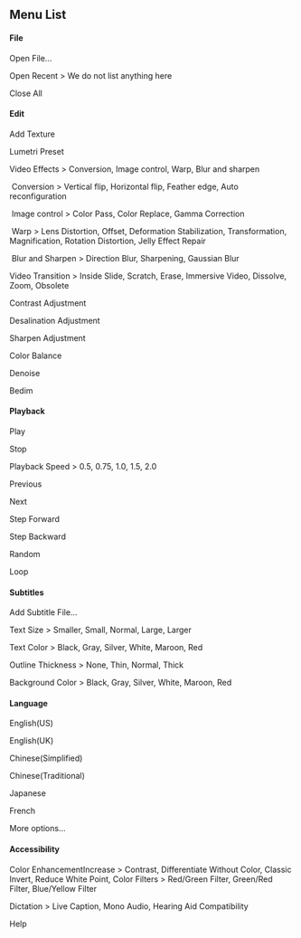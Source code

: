 ## Menu List

#### File

Open File...

Open Recent > We do not list anything here

Close All



#### Edit

Add Texture

Lumetri Preset

Video Effects > Conversion, Image control, Warp, Blur and sharpen

​		Conversion > Vertical flip, Horizontal flip, Feather edge, Auto reconfiguration

​		Image control > Color Pass, Color Replace, Gamma Correction

​		Warp > Lens Distortion, Offset, Deformation Stabilization, Transformation, Magnification, Rotation Distortion, Jelly Effect Repair

​		Blur and Sharpen > Direction Blur, Sharpening, Gaussian Blur

Video Transition > Inside Slide, Scratch, Erase, Immersive Video, Dissolve, Zoom, Obsolete

Contrast Adjustment

Desalination Adjustment

Sharpen Adjustment

Color Balance

Denoise

Bedim



#### Playback

Play

Stop

Playback Speed > 0.5, 0.75, 1.0, 1.5, 2.0

Previous

Next

Step Forward

Step Backward

Random

Loop



#### Subtitles

Add Subtitle File...

Text Size > Smaller, Small, Normal, Large, Larger

Text Color > Black, Gray, Silver, White, Maroon, Red

Outline Thickness > None, Thin, Normal, Thick

Background Color > Black, Gray, Silver, White, Maroon, Red



#### Language

English(US)

English(UK)

Chinese(Simplified)

Chinese(Traditional)

Japanese

French

More options...



#### Accessibility

Color EnhancementIncrease > Contrast, Differentiate Without Color, Classic Invert, Reduce White Point, Color Filters > Red/Green Filter, Green/Red Filter, Blue/Yellow Filter

Dictation > Live Caption, Mono Audio, Hearing Aid Compatibility

Help